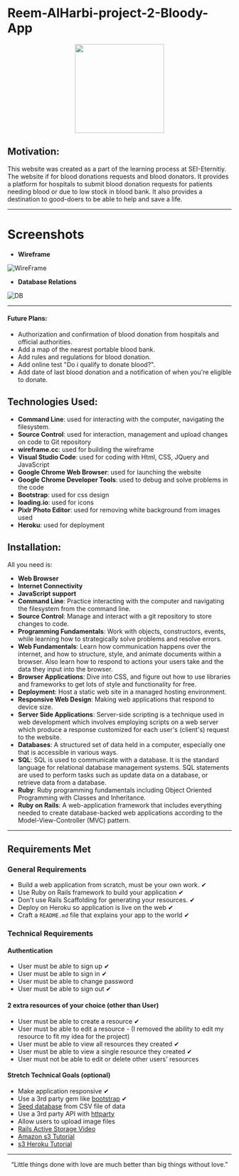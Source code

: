 # Reem-AlHarbi-project-2-Bloody-App

<p align="center">
<img src="https://s3.gifyu.com/images/heartbeat-1s-200px.gif" width=200 align=center>
</p>

## Motivation:

This website was created as a part of the learning process at SEI-Eternitiy. The website if for blood donations requests and blood donators. It provides a platform for hospitals to submit blood donation requests for patients needing blood or due to low stock in blood bank. It also provides a destination to good-doers to be able to help and save a life.

---
# Screenshots
- **Wireframe**

![WireFrame](https://i.postimg.cc/rmhpTFCJ/Screenshot-from-2019-07-21-12-15-18.png)

- **Database Relations**

![DB](https://i.postimg.cc/RF33Ph90/Screenshot-from-2019-07-21-11-59-07.jpg)

---

#### Future Plans:

- Authorization and confirmation of blood donation from hospitals and official authorities.
- Add a map of the nearest portable blood bank.
- Add rules and regulations for blood donation.
- Add online test "Do i qualify to donate blood?".
- Add date of last blood donation and a notification of when you're eligible to donate.

## Technologies Used:
- **Command Line**: used for interacting with the computer, navigating the filesystem.
- **Source Control**: used for interaction, management and upload changes on code to Git repository
- **wireframe.cc**: used for building the wireframe
- **Visual Studio Code**: used for coding with Html, CSS, JQuery and JavaScript
- **Google Chrome Web Browser**: used for launching the website
- **Google Chrome Developer Tools**: used to debug and solve problems in the code
- **Bootstrap**: used for css design
- **loading.io**: used for icons
- **Pixlr Photo Editor**: used for removing white background from images used
- **Heroku**: used for deployment

## Installation:
All you need is:
- **Web Browser**
- **Internet Connectivity**
- **JavaScript support**
- **Command Line**: Practice interacting with the computer and navigating the filesystem from the command line.
- **Source Control**: Manage and interact with a git repository to store changes to code.
- **Programming Fundamentals**: Work with objects, constructors, events, while learning how to strategically solve problems and resolve errors.
- **Web Fundamentals**: Learn how communication happens over the internet, and how to structure, style, and animate documents within a browser. Also learn how to respond to actions your users take and the data they input into the browser.
- **Browser Applications**: Dive into CSS, and figure out how to use libraries and frameworks to get lots of style and functionality for free.
- **Deployment**: Host a static web site in a managed hosting environment.
- **Responsive Web Design**: Making web applications that respond to device size.
- **Server Side Applications**: Server-side scripting is a technique used in web development which involves employing scripts on a web server which produce a response customized for each user's (client's) request to the website.
- **Databases**: A structured set of data held in a computer, especially one that is accessible in various ways.
- **SQL**: SQL is used to communicate with a database. It is the standard language for relational database management systems. SQL statements are used to perform tasks such as update data on a database, or retrieve data from a database.
- **Ruby**: Ruby programming fundamentals including Object Oriented Programming with Classes and Inheritance.
- **Ruby on Rails**: A web-application framework that includes everything needed to create database-backed web applications according to the Model-View-Controller (MVC) pattern.

---

## Requirements Met

### General Requirements

- Build a web application from scratch, must be your own work. ✔
- Use Ruby on Rails framework to build your application ✔
- Don't use Rails Scaffolding for generating your resources. ✔
- Deploy on Heroku so application is live on the web ✔
- Craft a `README.md` file that explains your app to the world ✔

### Technical Requirements

#### Authentication
- User must be able to sign up ✔
- User must be able to sign in ✔
- User must be able to change password 
- User must be able to sign out ✔

#### 2 extra resources of your choice (other than User)
- User must be able to create a resource ✔
- User must be able to edit a resource - (I removed the ability to edit my resource to fit my idea for the project)
- User must be able to view all resources they created ✔
- User must be able to view a single resource they created ✔
- User must not be able to edit or delete other users' resources 

#### Stretch Technical Goals (optional)

- Make application responsive ✔
- Use a 3rd party gem like [bootstrap](https://github.com/twbs/bootstrap-rubygem)  ✔
- [Seed database](https://gorails.com/episodes/intro-to-importing-from-csv) from CSV file of data
- Use a 3rd party API with [httparty](https://github.com/jnunemaker/httparty)
- Allow users to upload image files 
- [Rails Active Storage Video](https://gorails.com/episodes/file-uploading-with-activestorage-rails-5-2)
- [Amazon s3 Tutorial](https://medium.com/alturasoluciones/setting-up-rails-5-active-storage-with-amazon-s3-3d158cf021ff)
- [s3 Heroku Tutorial](https://devcenter.heroku.com/articles/direct-to-s3-image-uploads-in-rails)
 

---
<p align="center">
  “Little things done with love are much better than big things without love.”
</p
